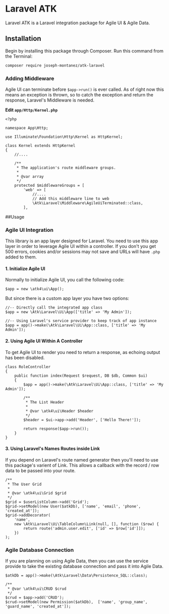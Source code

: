 Laravel ATK
===============

Laravel ATK is a Laravel integration package for Agile UI & Agile Data.

## Installation

Begin by installing this package through Composer. Run this command from the Terminal:

```bash
composer require joseph-montanez/atk-laravel
```

### Adding Middleware

Agile UI can terminate before `$app->run()` is ever called. As of right now this means an exception is thrown, so to catch the exception and return the response, Laravel's Middleware is needed.

**Edit `app/Http/Kernel.php`**

    <?php
    
    namespace App\Http;
    
    use Illuminate\Foundation\Http\Kernel as HttpKernel;
    
    class Kernel extends HttpKernel
    {
        //....
    
        /**
         * The application's route middleware groups.
         *
         * @var array
         */
        protected $middlewareGroups = [
            'web' => [
                //....
                // Add this middleware line to web
                \Atk\Laravel\Middleware\AgileUiTerminated::class,
            ],

##Usage

### Agile UI Integration

This library is an app layer designed for Laravel. You need to use this app layer in order to leverage Agile UI within a controller. If you don't you get 500 errors, cookies and/or sessions may not save and URLs will have `.php` added to them.


#### 1. Initialize Agile UI

Normally to initialize Agile UI, you call the following code:

    $app = new \atk4\ui\App();
    
But since there is a custom app layer you have two options:

    //-- Directly call the integrated app class
    $app = new \Atk\Laravel\Ui\App(['title' => 'My Admin']);

    //-- Using Laravel's service provider to keep track of app instance
    $app = app()->make(\Atk\Laravel\Ui\App::class, ['title' => 'My Admin']);

#### 2. Using Agile UI Within A Controller

To get Agile UI to render you need to return a response, as echoing output has been disabled.

    class RoleController
    {
        public function index(Request $request, DB $db, Common $ui)
        {
            $app = app()->make(\Atk\Laravel\Ui\App::class, ['title' => 'My Admin']);
    
            /**
             * The List Header
             *
             * @var \atk4\ui\Header $header
             */
            $header = $ui->app->add('Header', ['Hello There!']);
    
            return response($app->run());
        }
    }

#### 3. Using Laravel's Names Routes inside Link

If you depend on Laravel's route named generator then you'll need to use this package's varient of Link. This allows a callback with the record / row data to be passed into your route.

    /**
     * The User Grid
     *
     * @var \atk4\ui\Grid $grid
     */
    $grid = $userListColumn->add('Grid');
    $grid->setModel(new User($atkDb), ['name', 'email', 'phone', 'created_at']);
    $grid->addDecorator(
        'name',
        new \Atk\Laravel\Ui\TableColumn\Link(null, [], function ($row) {
            return route('admin.user.edit', ['id' => $row['id']]);
        })
    );

### Agile Database Connection

If you are planning on using Agile Data, then you can use the service provide to take the existing database connection and pass it into Agile Data.


    $atkDb = app()->make(\Atk\Laravel\Data\Persistence_SQL::class);
    
    /**
     * @var \atk4\ui\CRUD $crud
     */
    $crud = $app->add('CRUD');
    $crud->setModel(new Permission($atkDb),  ['name', 'group_name', 'guard_name', 'created_at']);